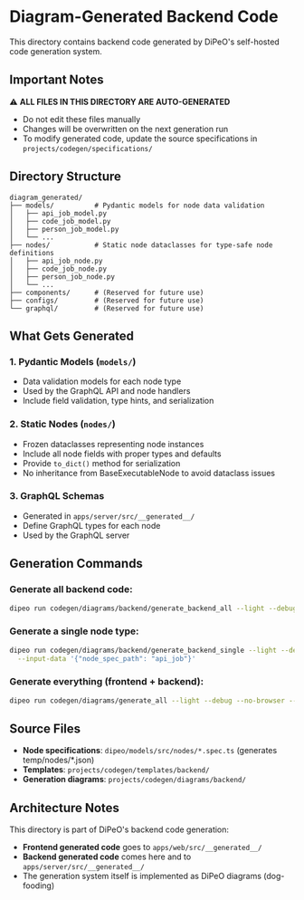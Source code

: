 # Diagram-Generated Backend Code

This directory contains backend code generated by DiPeO's self-hosted code generation system.

## Important Notes

⚠️ **ALL FILES IN THIS DIRECTORY ARE AUTO-GENERATED**
- Do not edit these files manually
- Changes will be overwritten on the next generation run
- To modify generated code, update the source specifications in `projects/codegen/specifications/`

## Directory Structure

```
diagram_generated/
├── models/          # Pydantic models for node data validation
│   ├── api_job_model.py
│   ├── code_job_model.py
│   ├── person_job_model.py
│   └── ...
├── nodes/           # Static node dataclasses for type-safe node definitions
│   ├── api_job_node.py
│   ├── code_job_node.py
│   ├── person_job_node.py
│   └── ...
├── components/      # (Reserved for future use)
├── configs/         # (Reserved for future use)
└── graphql/         # (Reserved for future use)
```

## What Gets Generated

### 1. Pydantic Models (`models/`)
- Data validation models for each node type
- Used by the GraphQL API and node handlers
- Include field validation, type hints, and serialization

### 2. Static Nodes (`nodes/`)
- Frozen dataclasses representing node instances
- Include all node fields with proper types and defaults
- Provide `to_dict()` method for serialization
- No inheritance from BaseExecutableNode to avoid dataclass issues

### 3. GraphQL Schemas
- Generated in `apps/server/src/__generated__/`
- Define GraphQL types for each node
- Used by the GraphQL server

## Generation Commands

### Generate all backend code:
```bash
dipeo run codegen/diagrams/backend/generate_backend_all --light --debug --no-browser --timeout=30
```

### Generate a single node type:
```bash
dipeo run codegen/diagrams/backend/generate_backend_single --light --debug --no-browser \
  --input-data '{"node_spec_path": "api_job"}'
```

### Generate everything (frontend + backend):
```bash
dipeo run codegen/diagrams/generate_all --light --debug --no-browser --timeout=30
```

## Source Files

- **Node specifications**: `dipeo/models/src/nodes/*.spec.ts` (generates temp/nodes/*.json)
- **Templates**: `projects/codegen/templates/backend/`
- **Generation diagrams**: `projects/codegen/diagrams/backend/`

## Architecture Notes

This directory is part of DiPeO's backend code generation:
- **Frontend generated code** goes to `apps/web/src/__generated__/`
- **Backend generated code** comes here and to `apps/server/src/__generated__/`
- The generation system itself is implemented as DiPeO diagrams (dog-fooding)